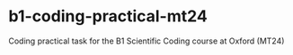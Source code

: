 # b1-coding-practical-mt24
Coding practical task for the B1 Scientific Coding course at Oxford (MT24)